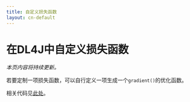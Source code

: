 ```yaml
---
title: 自定义损失函数
layout: cn-default
---
```


# 在DL4J中自定义损失函数

*本页内容将持续更新。*

若要定制一项损失函数，可以自行定义一项生成一个`gradient()`的优化函数。

相关代码见[此处](https://github.com/deeplearning4j/deeplearning4j/blob/master/deeplearning4j-core/src/test/java/org/deeplearning4j/optimize/solver/TestOptimizers.java#L702)。 
